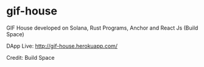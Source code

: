 # gif-house
GIF House developed on Solana, Rust Programs, Anchor and React Js (Build Space)

DApp Live: http://gif-house.herokuapp.com/

Credit: Build Space
